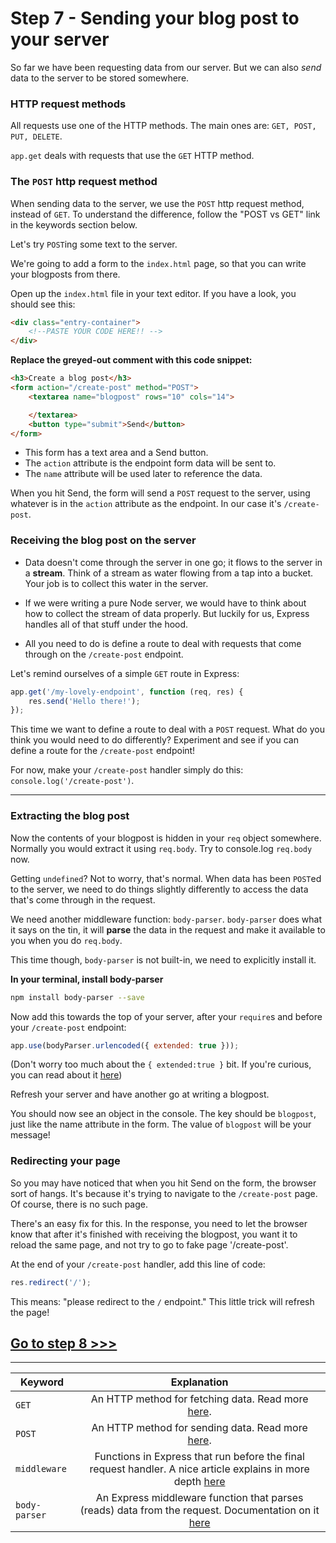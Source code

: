 # Step 7 - Sending your blog post to your server

So far we have been requesting data from our server.  But we can also *send* data to the server to be stored somewhere.  

### HTTP request methods
All requests use one of the HTTP methods. The main ones are: `GET, POST, PUT, DELETE`.


`app.get` deals with requests that use the `GET` HTTP method.  

### The `POST` http request method

When sending data to the server, we use the `POST` http request method, instead of `GET`.  To understand the difference, follow the "POST vs GET" link in the keywords section below.

Let's try `POST`ing some text to the server.

We're going to add a form to the `index.html` page, so that you can write your blogposts from there.

Open up the `index.html` file in your text editor.  If you have a look, you should see this:

```html
<div class="entry-container">
    <!--PASTE YOUR CODE HERE!! -->
</div>
```

**Replace the greyed-out comment with this code snippet:**

```html
<h3>Create a blog post</h3>
<form action="/create-post" method="POST">
    <textarea name="blogpost" rows="10" cols="14">

    </textarea>
    <button type="submit">Send</button>
</form>
```

* This form has a text area and a Send button.  
* The `action` attribute is the endpoint form data will be sent to.
* The `name` attribute will be used later to reference the data.

When you hit Send, the form will send a `POST` request to the server, using whatever is in the `action` attribute as the endpoint.  In our case it's `/create-post`.

### Receiving the blog post on the server

* Data doesn't come through the server in one go; it flows to the server in a **stream**.  Think of a stream as water flowing from a tap into a bucket.  Your job is to collect this water in the server.

* If we were writing a pure Node server, we would have to think about how to collect the stream of data properly.  But luckily for us, Express handles all of that stuff under the hood.  

* All you need to do is define a route to deal with requests that come through on the `/create-post` endpoint.

Let's remind ourselves of a simple `GET` route in Express:
```js
app.get('/my-lovely-endpoint', function (req, res) {
    res.send('Hello there!');
});
```

This time we want to define a route to deal with a `POST` request.  What do you think you would need to do differently?  Experiment and see if you can define a route for the `/create-post` endpoint!

For now, make your `/create-post` handler simply do this: `console.log('/create-post')`.

---

### Extracting the blog post

Now the contents of your blogpost is hidden in your `req` object somewhere.  Normally you would extract it using `req.body`.  Try to console.log `req.body` now.

Getting `undefined`?  Not to worry, that's normal.  When data has been `POST`ed to the server, we need to do things slightly differently to access the data that's come through in the request.

We need another middleware function: `body-parser`.  `body-parser` does what it says on the tin, it will **parse** the data in the request and make it available to you when you do `req.body`.

This time though, `body-parser` is not built-in, we need to explicitly install it.

**In your terminal, install body-parser**
```bash
npm install body-parser --save
```

Now add this towards the top of your server, after your `require`s and before your `/create-post` endpoint:
```js
app.use(bodyParser.urlencoded({ extended: true }));

```
(Don't worry too much about the `{ extended:true }` bit.  If you're curious, you can read about it [here](https://www.npmjs.com/package/body-parser#bodyparserurlencodedoptions))

Refresh your server and have another go at writing a blogpost.

You should now see an object in the console.  The key should be `blogpost`, just like the name attribute in the form.  The value of `blogpost` will be your message!


### Redirecting your page

So you may have noticed that when you hit Send on the form, the browser sort of hangs.  It's because it's trying to navigate to the `/create-post` page.  Of course, there is no such page.

There's an easy fix for this.  In the response, you need to let the browser know that after it's finished with receiving the blogpost, you want it to reload the same page, and not try to go to fake page '/create-post'.  

At the end of your `/create-post` handler, add this line of code:

```js
res.redirect('/');
```

This means: "please redirect to the `/` endpoint."  This little trick will refresh the page!
## [**Go to step 8 >>>**](step08.md)

---
| Keyword | Explanation |
|--------|:-------------------------------:|
| `GET` | An HTTP method for fetching data. Read more [here](http://www.w3schools.com/tags/ref_httpmethods.asp). |
| `POST` | An HTTP method for sending data. Read more [here](http://www.w3schools.com/tags/ref_httpmethods.asp). |
| `middleware` | Functions in Express that run before the final request handler.  A nice article explains in more depth [here](https://www.safaribooksonline.com/blog/2014/03/10/express-js-middleware-demystified) |
| `body-parser` | An Express middleware function that parses (reads) data from the request.  Documentation on it [here](https://github.com/expressjs/body-parser)|
